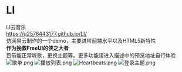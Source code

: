 # LI
LI云音乐 </br>
https://q2578443177.github.io/LI/</br>
仿网易云制作的一个demo，主要进阶前端水平以及HTML5新特性</br>
**作为挽救FreeUI的侠之大者**</br>
目前能正常听歌，更换主题等。更多功能请进入描述中的预览地址自行体验
![歌单.png](https://upload-images.jianshu.io/upload_images/5750842-5c862cbf6a8bcbb5.png?imageMogr2/auto-orient/strip%7CimageView2/2/w/1240)
![播放列表.png](https://upload-images.jianshu.io/upload_images/5750842-cbad5bcb1fd02150.png?imageMogr2/auto-orient/strip%7CimageView2/2/w/1240)
![Heartbeats.png](http://upload-images.jianshu.io/upload_images/5750842-0f905a5e75d5f25b.png?imageMogr2/auto-orient/strip%7CimageView2/2/w/1240)
![登录主题.png](http://upload-images.jianshu.io/upload_images/5750842-b7ea4cfa7d5ff20e.png?imageMogr2/auto-orient/strip%7CimageView2/2/w/1240)
